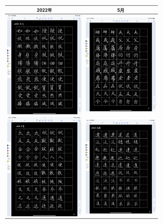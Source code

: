 2022年           |  5月
:-------------------------:|:-------------------------:
<img src="/assets/20220501_051110000_iOS.png" width="600">  |  <img src="/assets/20220502_071346000_iOS.png" width="600">
<img src="/assets/20220503_175749000_iOS.png" width="600">  |  <img src="/assets/20220504_061122000_iOS.png" width="600">

